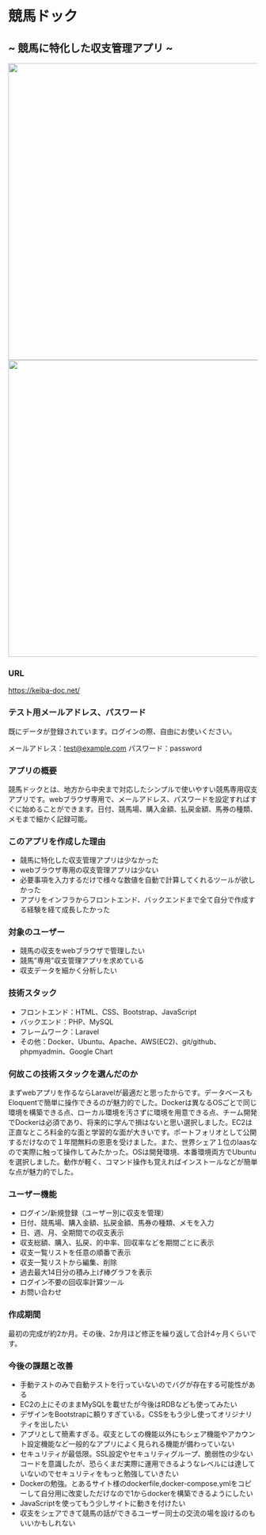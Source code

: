 # 競馬ドック

## ~ 競馬に特化した収支管理アプリ ~

<p align="center">
<img src="https://i.imgur.com/3JQDP1G.png" width="600">
<img src="https://i.imgur.com/nckvVVq.png" width="600">
</p>


### URL
<https://keiba-doc.net/>

### テスト用メールアドレス、パスワード
既にデータが登録されています。ログインの際、自由にお使いください。

メールアドレス：test@example.com
パスワード：password

### アプリの概要
競馬ドックとは、地方から中央まで対応したシンプルで使いやすい競馬専用収支アプリです。webブラウザ専用で、メールアドレス、パスワードを設定すればすぐに始めることができます。日付、競馬場、購入金額、払戻金額、馬券の種類、メモまで細かく記録可能。

### このアプリを作成した理由
* 競馬に特化した収支管理アプリは少なかった
* webブラウザ専用の収支管理アプリは少ない
* 必要事項を入力するだけで様々な数値を自動で計算してくれるツールが欲しかった
* アプリをインフラからフロントエンド、バックエンドまで全て自分で作成する経験を経て成長したかった

### 対象のユーザー
* 競馬の収支をwebブラウザで管理したい
* 競馬”専用”収支管理アプリを求めている
* 収支データを細かく分析したい

### 技術スタック
* フロントエンド：HTML、CSS、Bootstrap、JavaScript
* バックエンド：PHP、MySQL
* フレームワーク：Laravel
* その他：Docker、Ubuntu、Apache、AWS(EC2)、git/github、phpmyadmin、Google Chart

### 何故この技術スタックを選んだのか
まずwebアプリを作るならLaravelが最適だと思ったからです。データベースもEloquentで簡単に操作できるのが魅力的でした。Dockerは異なるOSごとで同じ環境を構築できる点、ローカル環境を汚さずに環境を用意できる点、チーム開発でDockerは必須であり、将来的に学んで損はないと思い選択しました。EC2は正直なところ料金的な面と学習的な面が大きいです。ポートフォリオとして公開するだけなので１年間無料の恩恵を受けました。また、世界シェア１位のIaasなので実際に触って操作してみたかった。OSは開発環境、本番環境両方でUbuntuを選択しました。動作が軽く、コマンド操作も覚えればインストールなどが簡単な点が魅力的でした。

### ユーザー機能
* ログイン/新規登録（ユーザー別に収支を管理）
* 日付、競馬場、購入金額、払戻金額、馬券の種類、メモを入力
* 日、週、月、全期間での収支表示
* 収支総額、購入、払戻、的中率、回収率などを期間ごとに表示
* 収支一覧リストを任意の順番で表示
* 収支一覧リストから編集、削除
* 過去最大14日分の積み上げ棒グラフを表示
* ログイン不要の回収率計算ツール
* お問い合わせ

### 作成期間
最初の完成が約2か月。その後、2か月ほど修正を繰り返して合計4ヶ月くらいです。

### 今後の課題と改善
* 手動テストのみで自動テストを行っていないのでバグが存在する可能性がある
* EC2の上にそのままMySQLを載せたが今後はRDBなども使ってみたい
* デザインをBootstrapに頼りすぎている。CSSをもう少し使ってオリジナリティを出したい
* アプリとして簡素すぎる。収支としての機能以外にもシェア機能やアカウント設定機能など一般的なアプリによく見られる機能が備わっていない
* セキュリティが最低限。SSL設定やセキュリティグループ、脆弱性の少ないコードを意識したが、恐らくまだ実際に運用できるようなレベルには達していないのでセキュリティをもっと勉強していきたい
* Dockerの勉強。とあるサイト様のdockerfile,docker-compose.ymlをコピーして自分用に改変しただけなので1からdockerを構築できるようにしたい
* JavaScriptを使ってもう少しサイトに動きを付けたい
* 収支をシェアできて競馬の話ができるユーザー同士の交流の場を設けるのもいいかもしれない
